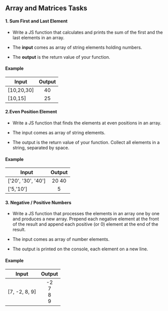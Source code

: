 ## Array and Matrices Tasks

#### 1. Sum First and Last Element 

* Write a JS function that calculates and prints the sum of the first and the last elements in an array.

* The <b>input</b> comes as array of string elements holding numbers.

* The <b>output</b> is the return value of your function.

#### Example 

| Input      | Output        |
| -----------|:-------------:|
| [10,20,30] | 40| 
| [10,15] | 25|

#### 2.Even Position Element

* Write a JS function that finds the elements at even positions in an array.

* The input comes as array of string elements.

* The output is the return value of your function. Collect all elements in a string, separated by space.

#### Example 

| Input      | Output        |
| -----------|:-------------:|
| ['20', '30', '40'] | 20 40 | 
| ['5,'10'] | 5|

#### 3. Negative / Positive Numbers

* Write a JS function that processes the elements in an array one by one and produces a new array. Prepend each
negative element at the front of the result and append each positive (or 0) element at the end of the result.

* The input comes as array of number elements.


* The output is printed on the console, each element on a new line.

#### Example 

| Input      | Output        |
| -----------|:-------------:|
| [7, -2, 8, 9] | -2<br>7<br>8<br>9 | 